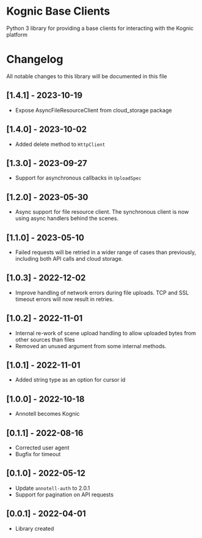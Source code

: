 # Kognic Base Clients

Python 3 library for providing a base clients for interacting with the Kognic platform

# Changelog

All notable changes to this library will be documented in this file

## [1.4.1] - 2023-10-19

- Expose AsyncFileResourceClient from cloud_storage package

## [1.4.0] - 2023-10-02

- Added delete method to `HttpClient`

## [1.3.0] - 2023-09-27

- Support for asynchronous callbacks in `UploadSpec`

## [1.2.0] - 2023-05-30

- Async support for file resource client. The synchronous client is now using async handlers behind the scenes.

## [1.1.0] - 2023-05-10

- Failed requests will be retried in a wider range of cases than previously, including both API calls and cloud storage.

## [1.0.3] - 2022-12-02

- Improve handling of network errors during file uploads. TCP and SSL timeout errors will now result in retries.

## [1.0.2] - 2022-11-01
- Internal re-work of scene upload handling to allow uploaded bytes from other sources than files
- Removed an unused argument from some internal methods.

## [1.0.1] - 2022-11-01
- Added string type as an option for cursor id 

## [1.0.0] - 2022-10-18
- Annotell becomes Kognic

## [0.1.1] - 2022-08-16
- Corrected user agent
- Bugfix for timeout

## [0.1.0] - 2022-05-12
- Update `annotell-auth` to 2.0.1
- Support for pagination on API requests

## [0.0.1] - 2022-04-01

- Library created
